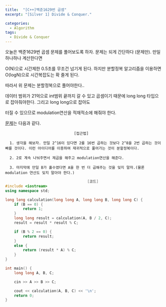 ```yaml
---
title:  "[C++]백준1629번 곱셈"
excerpt: "[Silver 1] Divide & Conquer."

categories:
  - Algorithm
tags:
  - Divide & Conquer
---
```

오늘은 백준1629번 곱셈 문제를 풀어보도록 하자. 문제는 되게 간단하다 (문제만). 만일 하나하나 계산한다면 

O(N)으로 시간제한 0.5초를 무조건 넘기게 된다. 하지만 분할정복 알고리즘을 이용하면 O(logN)으로 시간복잡도는 확 줄게 된다.

따라서 위 문제는 분할정복으로 풀어야한다..

데이터 범위가 21억으로 int범위 끝까지 갈 수 있고 곱셈이기 때문에 long long 타입으로 잡아줘야한다. 그리고 long long으로 잡아도

터질 수 있으므로 modulation연산을 적재적소에 해줘야 한다.

[문제](https://www.acmicpc.net/problem/1629)는 다음과 같다.


                                   [접근법]

      1. 생각을 해보자. 만일 2^16이 있다면 2를 16번 곱하는 것보다 2^8을 2번 곱하는 것이 빠를 것이다. 이런 아이디어를 이용하여 재귀적으로 풀어가는 것이 분할정복이다.
      
      2. 2로 계속 나눠주면서 제곱을 해주고 modulation연산을 해준다.

      3. 마지막에 만일 B가 홀수였다면 A을 한 번 더 곱해주는 것을 잊지 말자.(물론 modulation 연산도 잊지 말아야 한다.)
      

```c++
                                     [코드]
#include <iostream>
using namespace std;

long long calculation(long long A, long long B, long long C) {
	if (B == 0) {
		return 1;
	}
	long long result = calculation(A, B / 2, C);
	result = result * result % C;

	if (B % 2 == 0) {
		return result;
	}
	else {
		return (result * A) % C;
	}
}

int main() {
	long long A, B, C;

	cin >> A >> B >> C;

	cout << calculation(A, B, C) << '\n';
	return 0;
}
```
